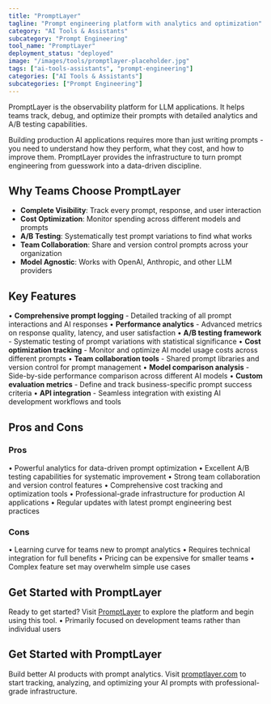 ```yaml
---
title: "PromptLayer"
tagline: "Prompt engineering platform with analytics and optimization"
category: "AI Tools & Assistants"
subcategory: "Prompt Engineering"
tool_name: "PromptLayer"
deployment_status: "deployed"
image: "/images/tools/promptlayer-placeholder.jpg"
tags: ["ai-tools-assistants", "prompt-engineering"]
categories: ["AI Tools & Assistants"]
subcategories: ["Prompt Engineering"]
---
```

PromptLayer is the observability platform for LLM applications. It helps teams track, debug, and optimize their prompts with detailed analytics and A/B testing capabilities.

Building production AI applications requires more than just writing prompts - you need to understand how they perform, what they cost, and how to improve them. PromptLayer provides the infrastructure to turn prompt engineering from guesswork into a data-driven discipline.

## Why Teams Choose PromptLayer
- **Complete Visibility**: Track every prompt, response, and user interaction
- **Cost Optimization**: Monitor spending across different models and prompts
- **A/B Testing**: Systematically test prompt variations to find what works
- **Team Collaboration**: Share and version control prompts across your organization
- **Model Agnostic**: Works with OpenAI, Anthropic, and other LLM providers

## Key Features

• **Comprehensive prompt logging** - Detailed tracking of all prompt interactions and AI responses
• **Performance analytics** - Advanced metrics on response quality, latency, and user satisfaction
• **A/B testing framework** - Systematic testing of prompt variations with statistical significance
• **Cost optimization tracking** - Monitor and optimize AI model usage costs across different prompts
• **Team collaboration tools** - Shared prompt libraries and version control for prompt management
• **Model comparison analysis** - Side-by-side performance comparison across different AI models
• **Custom evaluation metrics** - Define and track business-specific prompt success criteria
• **API integration** - Seamless integration with existing AI development workflows and tools

## Pros and Cons

### Pros
• Powerful analytics for data-driven prompt optimization
• Excellent A/B testing capabilities for systematic improvement
• Strong team collaboration and version control features
• Comprehensive cost tracking and optimization tools
• Professional-grade infrastructure for production AI applications
• Regular updates with latest prompt engineering best practices

### Cons
• Learning curve for teams new to prompt analytics
• Requires technical integration for full benefits
• Pricing can be expensive for smaller teams
• Complex feature set may overwhelm simple use cases

## Get Started with PromptLayer

Ready to get started? Visit [PromptLayer](https://promptlayer.com) to explore the platform and begin using this tool.
• Primarily focused on development teams rather than individual users

## Get Started with PromptLayer

Build better AI products with prompt analytics. Visit [promptlayer.com](https://promptlayer.com) to start tracking, analyzing, and optimizing your AI prompts with professional-grade infrastructure.